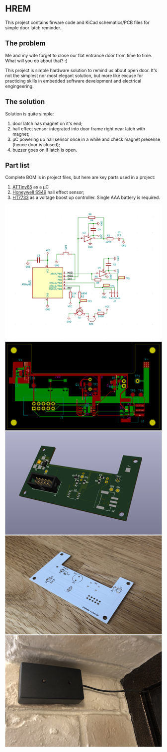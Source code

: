 # HREM

This project contains firware code and KiCad schematics/PCB files for simple door latch reminder.

## The problem

Me and my wife forget to close our flat entrance door from time to time. What will you do about that? :)

This project is simple hardware solution to remind us about open door. It's not the simplest nor most elegant solution, but more like excuse for practicing skills in embedded software development and electrical engingeering.

## The solution

Solution is quite simple:

1. door latch has magnet on it's end;
1. hall effect sensor integrated into door frame right near latch with magnet;
1. μC powering up hall sensor once in a while and check magnet presense (hence door is closed);
1. buzzer goes on if latch is open.

## Part list

Complete BOM is in project files, but here are key parts used in a project:

1. [ATTiny85] as a μC
1. [Honeywell SS49][SS19] hall effect sensor;
1. [HT7733] as a voltage boost up controller. Single AAA battery is required.

![schematics](./images/img3.png)
![PCB](./images/img1.png)
![PCB](./images/img2.png)
![PCB](./images/IMG_5542.jpg)
![Assembled](./images/IMG_4037.jpg)

[SS19]: https://eu.mouser.com/datasheet/2/187/SS49-1168552.pdf
[HT7733]: https://img.ozdisan.com/ETicaret_Dosya/349361_8060324.pdf
[attiny85]: https://ww1.microchip.com/downloads/en/DeviceDoc/Atmel-2586-AVR-8-bit-Microcontroller-ATtiny25-ATtiny45-ATtiny85_Datasheet.pdf